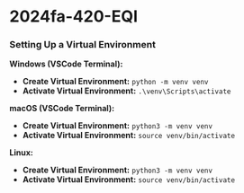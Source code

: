 # 2024fa-420-EQI

### Setting Up a Virtual Environment

**Windows (VSCode Terminal):**
- **Create Virtual Environment:** `python -m venv venv`
- **Activate Virtual Environment:** `.\venv\Scripts\activate`

**macOS (VSCode Terminal):**
- **Create Virtual Environment:** `python3 -m venv venv`
- **Activate Virtual Environment:** `source venv/bin/activate`

**Linux:**
- **Create Virtual Environment:** `python3 -m venv venv`
- **Activate Virtual Environment:** `source venv/bin/activate`
